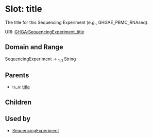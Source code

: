 
# Slot: title


The title for this Sequencing Experiment (e.g., GHGAE_PBMC_RNAseq).

URI: [GHGA:SequencingExperiment_title](https://w3id.org/GHGA/SequencingExperiment_title)


## Domain and Range

[SequencingExperiment](SequencingExperiment.md) &#8594;  <sub>1..1</sub> [String](types/String.md)

## Parents

 *  is_a: [title](title.md)

## Children


## Used by

 * [SequencingExperiment](SequencingExperiment.md)
